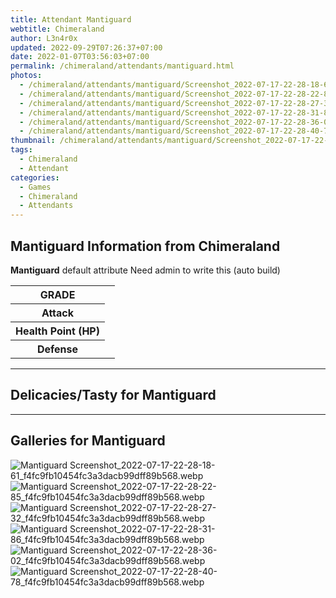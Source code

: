 ```yaml
---
title: Attendant Mantiguard
webtitle: Chimeraland
author: L3n4r0x
updated: 2022-09-29T07:26:37+07:00
date: 2022-01-07T03:56:03+07:00
permalink: /chimeraland/attendants/mantiguard.html
photos:
  - /chimeraland/attendants/mantiguard/Screenshot_2022-07-17-22-28-18-61_f4fc9fb10454fc3a3dacb99dff89b568.webp
  - /chimeraland/attendants/mantiguard/Screenshot_2022-07-17-22-28-22-85_f4fc9fb10454fc3a3dacb99dff89b568.webp
  - /chimeraland/attendants/mantiguard/Screenshot_2022-07-17-22-28-27-32_f4fc9fb10454fc3a3dacb99dff89b568.webp
  - /chimeraland/attendants/mantiguard/Screenshot_2022-07-17-22-28-31-86_f4fc9fb10454fc3a3dacb99dff89b568.webp
  - /chimeraland/attendants/mantiguard/Screenshot_2022-07-17-22-28-36-02_f4fc9fb10454fc3a3dacb99dff89b568.webp
  - /chimeraland/attendants/mantiguard/Screenshot_2022-07-17-22-28-40-78_f4fc9fb10454fc3a3dacb99dff89b568.webp
thumbnail: /chimeraland/attendants/mantiguard/Screenshot_2022-07-17-22-28-18-61_f4fc9fb10454fc3a3dacb99dff89b568.webp
tags:
  - Chimeraland
  - Attendant
categories:
  - Games
  - Chimeraland
  - Attendants
---
```


<section id="bootstrap-wrapper"><link rel="stylesheet" href="https://rawcdn.githack.com/dimaslanjaka/Web-Manajemen/0c3b5aa1813bd4abcd2c11bf3e37928b15c28664/css/bootstrap-5-3-0-alpha3-wrapper.css"/><h2 id="attribute">Mantiguard Information from Chimeraland</h2><p><b>Mantiguard</b> default attribute Need admin to write this (auto build)<table><tr><th>GRADE</th><td></td></tr><tr><th>Attack</th><td></td></tr><tr><th>Health Point (HP)</th><td></td></tr><tr><th>Defense</th><td></td></tr></table></p><hr/><h2 id="delicacies">Delicacies/Tasty for Mantiguard</h2><div class="text-white bg-dark"></div><hr/><div id="gallery"><h2>Galleries for Mantiguard</h2><div class="row"><div class="col-lg-6 col-12"><img src="/chimeraland/attendants/mantiguard/Screenshot_2022-07-17-22-28-18-61_f4fc9fb10454fc3a3dacb99dff89b568.webp" alt="Mantiguard Screenshot_2022-07-17-22-28-18-61_f4fc9fb10454fc3a3dacb99dff89b568.webp"/></div><div class="col-lg-6 col-12"><img src="/chimeraland/attendants/mantiguard/Screenshot_2022-07-17-22-28-22-85_f4fc9fb10454fc3a3dacb99dff89b568.webp" alt="Mantiguard Screenshot_2022-07-17-22-28-22-85_f4fc9fb10454fc3a3dacb99dff89b568.webp"/></div><div class="col-lg-6 col-12"><img src="/chimeraland/attendants/mantiguard/Screenshot_2022-07-17-22-28-27-32_f4fc9fb10454fc3a3dacb99dff89b568.webp" alt="Mantiguard Screenshot_2022-07-17-22-28-27-32_f4fc9fb10454fc3a3dacb99dff89b568.webp"/></div><div class="col-lg-6 col-12"><img src="/chimeraland/attendants/mantiguard/Screenshot_2022-07-17-22-28-31-86_f4fc9fb10454fc3a3dacb99dff89b568.webp" alt="Mantiguard Screenshot_2022-07-17-22-28-31-86_f4fc9fb10454fc3a3dacb99dff89b568.webp"/></div><div class="col-lg-6 col-12"><img src="/chimeraland/attendants/mantiguard/Screenshot_2022-07-17-22-28-36-02_f4fc9fb10454fc3a3dacb99dff89b568.webp" alt="Mantiguard Screenshot_2022-07-17-22-28-36-02_f4fc9fb10454fc3a3dacb99dff89b568.webp"/></div><div class="col-lg-6 col-12"><img src="/chimeraland/attendants/mantiguard/Screenshot_2022-07-17-22-28-40-78_f4fc9fb10454fc3a3dacb99dff89b568.webp" alt="Mantiguard Screenshot_2022-07-17-22-28-40-78_f4fc9fb10454fc3a3dacb99dff89b568.webp"/></div></div></div></section>